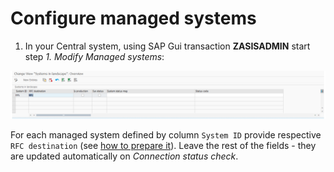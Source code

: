# Configure managed systems

1. In your Central system, using SAP Gui transaction **ZASISADMIN** start step *1. Modify Managed systems*:

[![](res/managed-systems.png)](res/managed-systems.png)

For each managed system defined by column `System ID` provide respective `RFC destination` (see [how to prepare it](rfc.md)). Leave the rest of the fields - they are updated automatically on *Connection status check*.

